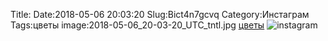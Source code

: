 Title:
Date:2018-05-06 20:03:20
Slug:Bict4n7gcvq
Category:Инстаграм
Tags:цветы
image:2018-05-06_20-03-20_UTC_tntl.jpg
[цветы]({tag}цветы)
![instagram]({attach}images/2018-05-06_20-03-20_UTC.jpg)
